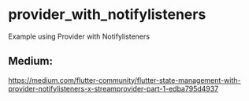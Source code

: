 # provider_with_notifylisteners

Example using Provider with Notifylisteners

## Medium: 
https://medium.com/flutter-community/flutter-state-management-with-provider-notifylisteners-x-streamprovider-part-1-edba795d4937
